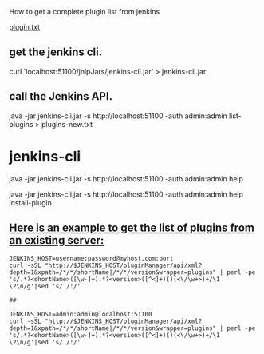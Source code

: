 How to get a complete plugin list from jenkins

[plugin.txt](https://gist.github.com/noqcks/d2f2156c7ef8955619d45d1fe6daeaa9)


## get the jenkins cli.
curl 'localhost:51100/jnlpJars/jenkins-cli.jar' > jenkins-cli.jar

## call the Jenkins API.
java -jar jenkins-cli.jar -s http://localhost:51100 -auth admin:admin list-plugins > plugins-new.txt

# jenkins-cli
java -jar jenkins-cli.jar -s http://localhost:51100 -auth admin:admin help




java -jar jenkins-cli.jar -s http://localhost:51100 -auth admin:admin help install-plugin


## [Here is an example to get the list of plugins from an existing server:](https://github.com/jenkinsci/docker/blob/master/README.md)
````shell
JENKINS_HOST=username:password@myhost.com:port
curl -sSL "http://$JENKINS_HOST/pluginManager/api/xml?depth=1&xpath=/*/*/shortName|/*/*/version&wrapper=plugins" | perl -pe 's/.*?<shortName>([\w-]+).*?<version>([^<]+)()(<\/\w+>)+/\1 \2\n/g'|sed 's/ /:/'

##

JENKINS_HOST=admin:admin@localhost:51100
curl -sSL "http://$JENKINS_HOST/pluginManager/api/xml?depth=1&xpath=/*/*/shortName|/*/*/version&wrapper=plugins" | perl -pe 's/.*?<shortName>([\w-]+).*?<version>([^<]+)()(<\/\w+>)+/\1 \2\n/g'|sed 's/ /:/'




````


